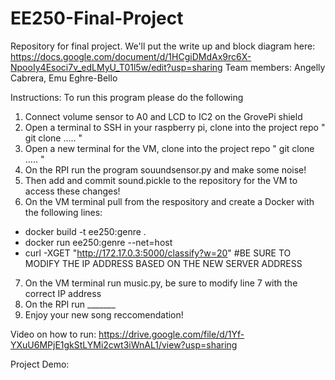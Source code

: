 # EE250-Final-Project
Repository for final project. We'll put the write up and block diagram here: https://docs.google.com/document/d/1HCgiDMdAx9rc6X-NpooIy4Esoci7v_edLMyU_T01l5w/edit?usp=sharing
Team members: Angelly Cabrera, Emu Eghre-Bello

Instructions:
To run this program please do the following
1. Connect volume sensor to A0 and LCD to IC2 on the GrovePi shield
2. Open a terminal to SSH in your raspberry pi, clone into the project repo " git clone ..... "
3. Open a new terminal for the VM, clone into the project repo " git clone ..... "
4. On the RPI run the program souundsensor.py and make some noise!
5. Then add and commit sound.pickle to the repository for the VM to access these changes!
6. On the VM terminal pull from the respository and create a Docker with the following lines:
- docker build -t ee250:genre .
- docker run ee250:genre --net=host
- curl -XGET "http://172.17.0.3:5000/classify?w=20" #BE SURE TO MODIFY THE IP ADDRESS BASED ON THE NEW SERVER ADDRESS
7. On the VM terminal run music.py, be sure to modify line 7 with the correct IP address
8. On the RPI run _______
9. Enjoy your new song reccomendation! 

Video on how to run: https://drive.google.com/file/d/1Yf-YXuU6MPjE1gkStLYMi2cwt3iWnAL1/view?usp=sharing 

Project Demo:
